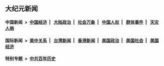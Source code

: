 ## 大纪元新闻

#### 中国新闻 &nbsp;>&nbsp; [中国经济](indexes/ncid283/README.md?06111645) &nbsp;| &nbsp; [大陆政治](indexes/ncid277/README.md?06111645) &nbsp;| &nbsp; [社会万象](indexes/ncid282/README.md?06111645) &nbsp;| &nbsp; [中国人权](indexes/ncid278/README.md?06111645) &nbsp;| &nbsp; [群体事件](indexes/ncid279/README.md?06111645) &nbsp;| &nbsp; [天灾人祸](indexes/ncid280/README.md?06111645)

#### 国际新闻 &nbsp;>&nbsp; [美中关系](indexes/nf1412576/README.md?06111645) &nbsp;| &nbsp; [台湾新闻](indexes/ncid1349361/README.md?06111645) &nbsp;| &nbsp; [香港新闻](indexes/ncid1349362/README.md?06111645) &nbsp;| &nbsp; [美国政治](indexes/ncid1078159/README.md?06111645) &nbsp;| &nbsp; [美国社会](indexes/ncid1078160/README.md?06111645) &nbsp;| &nbsp; [美国经济](indexes/ncid1078158/README.md?06111645)

#### 特别专题 &nbsp;>&nbsp; [中共百年历史](https://github.com/easy2view/epoch-special/blob/master/README.md?06111645)  
